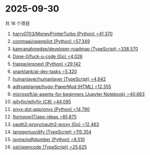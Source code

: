# 2025-09-30

共 16 个项目

<!-- BEGIN GITHUB -->
<!-- 最后更新时间 2025-09-30 08:42:55 +0800 -->
1. [harry0703/MoneyPrinterTurbo (Python) ⭐41,370](https://github.com/harry0703/MoneyPrinterTurbo)
1. [commaai/openpilot (Python) ⭐57,349](https://github.com/commaai/openpilot)
1. [kamranahmedse/developer-roadmap (TypeScript) ⭐338,570](https://github.com/kamranahmedse/developer-roadmap)
1. [Done-0/fuck-u-code (Go) ⭐4,026](https://github.com/Done-0/fuck-u-code)
1. [frappe/erpnext (Python) ⭐29,142](https://github.com/frappe/erpnext)
1. [snarktank/ai-dev-tasks ⭐5,320](https://github.com/snarktank/ai-dev-tasks)
1. [humanlayer/humanlayer (TypeScript) ⭐4,842](https://github.com/humanlayer/humanlayer)
1. [adityatelange/hugo-PaperMod (HTML) ⭐12,355](https://github.com/adityatelange/hugo-PaperMod)
1. [microsoft/ai-agents-for-beginners (Jupyter Notebook) ⭐40,663](https://github.com/microsoft/ai-agents-for-beginners)
1. [jellyfin/jellyfin (C#) ⭐44,095](https://github.com/jellyfin/jellyfin)
1. [onyx-dot-app/onyx (Python) ⭐14,790](https://github.com/onyx-dot-app/onyx)
1. [florinpop17/app-ideas ⭐85,875](https://github.com/florinpop17/app-ideas)
1. [oauth2-proxy/oauth2-proxy (Go) ⭐12,463](https://github.com/oauth2-proxy/oauth2-proxy)
1. [langgenius/dify (TypeScript) ⭐115,354](https://github.com/langgenius/dify)
1. [jsvine/pdfplumber (Python) ⭐8,510](https://github.com/jsvine/pdfplumber)
1. [sst/opencode (TypeScript) ⭐25,625](https://github.com/sst/opencode)
<!-- END GITHUB -->